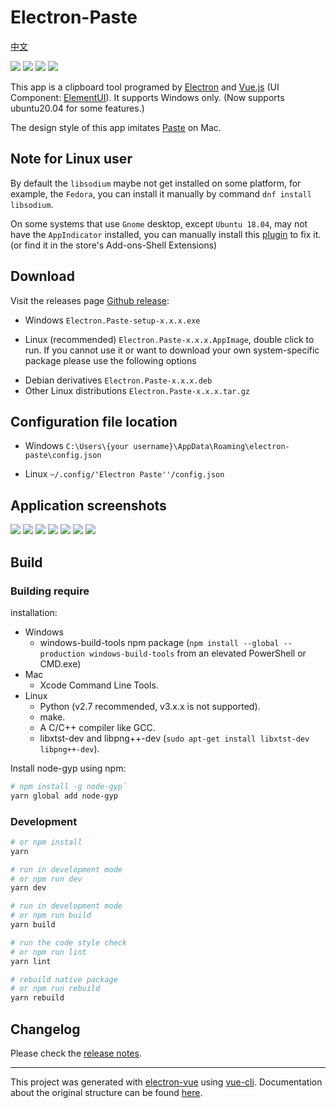 # Electron-Paste

[中文](README-CN.md)

![](https://img.shields.io/github/languages/top/SheltonZhu/electron-paste.svg?style=flat)
![](https://img.shields.io/github/license/SheltonZhu/electron-paste)
![](https://img.shields.io/github/v/release/SheltonZhu/electron-paste)
![](https://img.shields.io/github/stars/SheltonZhu/electron-paste.svg?style=social)

This app is a clipboard tool programed by [Electron](https://www.electronjs.org/) and [Vue.js](https://vuejs.org/)
(UI Component: [ElementUI](https://element.eleme.cn/)). It supports Windows only.
(Now supports ubuntu20.04 for some features.)

The design style of this app imitates [Paste](https://pasteapp.io/) on Mac.

## Note for Linux user

By default the `libsodium` maybe not get installed on some platform, for example, the `Fedora`, you can install it manually by command `dnf install libsodium`.

On some systems that use `Gnome` desktop, except `Ubuntu 18.04`, may not have the `AppIndicator` installed, you can manually install this [plugin](https://extensions.gnome.org/extension/615/appindicator-support/) to fix it. (or find it in the store's Add-ons-Shell Extensions)

## Download

Visit the releases page [Github release](../../releases/latest):

- Windows `Electron.Paste-setup-x.x.x.exe`

[comment]: <> (- Mac `Electron.Paste-x.x.x.dmg`)
- Linux (recommended) `Electron.Paste-x.x.x.AppImage`, double click to run. If you cannot use it or want to download your own system-specific package please use the following options

[comment]: <> (- Arch or Arch-based distributions `Electron.Paste-x.x.x.pacman`)

[comment]: <> (- RedHat derivatives `Electron.Paste-x.x.x.rpm`)
- Debian derivatives `Electron.Paste-x.x.x.deb`
- Other Linux distributions `Electron.Paste-x.x.x.tar.gz`

## Configuration file location

- Windows `C:\Users\{your username}\AppData\Roaming\electron-paste\config.json`

[comment]: <> (- Mac `~/Library/Application Support/electron-paste/config.json`)
- Linux `~/.config/'Electron Paste''/config.json`

## Application screenshots

![](docs/assets/clipboard.png)
![](docs/assets/context_menu.png)
![](docs/assets/context_menu2.png)
![](docs/assets/personalise.png)
![](docs/assets/general.png)
![](docs/assets/shortcut.png)
![](docs/assets/rules.png)

## Build
### Building require
installation:
* Windows
  * windows-build-tools npm package (`npm install --global --production windows-build-tools` from an elevated PowerShell or CMD.exe)
* Mac
  * Xcode Command Line Tools.
* Linux
  * Python (v2.7 recommended, v3.x.x is not supported).
  * make.
  * A C/C++ compiler like GCC.
  * libxtst-dev and libpng++-dev (`sudo apt-get install libxtst-dev libpng++-dev`).

Install node-gyp using npm:
```bash
# npm install -g node-gyp`
yarn global add node-gyp
```

### Development
```bash
# or npm install
yarn

# run in development mode
# or npm run dev
yarn dev

# run in development mode
# or npm run build
yarn build

# run the code style check
# or npm run lint
yarn lint

# rebuild native package
# or npm run rebuild
yarn rebuild
```

## Changelog

Please check the [release notes](../../releases/latest).

---

This project was generated with [electron-vue](https://github.com/SimulatedGREG/electron-vue) using [vue-cli](https://github.com/vuejs/vue-cli). Documentation about the original structure can be found [here](https://simulatedgreg.gitbooks.io/electron-vue/content/index.html).

